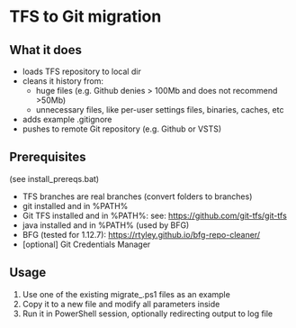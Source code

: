 # TFS to Git migration

## What it does
- loads TFS repository to local dir
- cleans it history from:
  - huge files (e.g. Github denies > 100Mb and does not recommend >50Mb)
  - unnecessary files, like per-user settings files, binaries, caches, etc
- adds example .gitignore
- pushes to remote Git repository (e.g. Github or VSTS)

## Prerequisites
(see install_prereqs.bat)
- TFS branches are real branches (convert folders to branches)
- git installed and in %PATH%
- Git TFS installed and in %PATH%: see: https://github.com/git-tfs/git-tfs
- java installed and in %PATH% (used by BFG)
- BFG (tested for 1.12.7): https://rtyley.github.io/bfg-repo-cleaner/
- [optional] Git Credentials Manager

## Usage
1. Use one of the existing migrate_<project>.ps1 files as an example
2. Copy it to a new file and modify all parameters inside
3. Run it in PowerShell session, optionally redirecting output to log file
